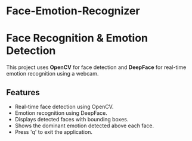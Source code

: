# Face-Emotion-Recognizer
# Face Recognition & Emotion Detection

This project uses **OpenCV** for face detection and **DeepFace** for real-time emotion recognition using a webcam.

## Features
- Real-time face detection using OpenCV.
- Emotion recognition using DeepFace.
- Displays detected faces with bounding boxes.
- Shows the dominant emotion detected above each face.
- Press 'q' to exit the application.


